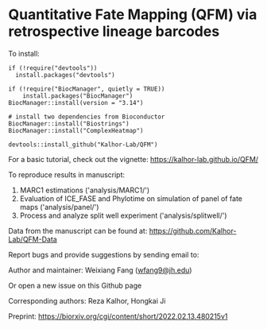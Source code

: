 # Quantitative Fate Mapping (QFM) via retrospective lineage barcodes

To install:
```
if (!require("devtools"))
  install.packages("devtools")

if (!require("BiocManager", quietly = TRUE))
    install.packages("BiocManager")
BiocManager::install(version = "3.14")

# install two dependencies from Bioconductor
BiocManager::install("Biostrings")
BiocManager::install("ComplexHeatmap")

devtools::install_github("Kalhor-Lab/QFM")
```

For a basic tutorial, check out the vignette:
https://kalhor-lab.github.io/QFM/

To reproduce results in manuscript:
  1. MARC1 estimations ('analysis/MARC1/')
  2. Evaluation of ICE_FASE and Phylotime on simulation of panel of fate maps ('analysis/panel/')
  3. Process and analyze split well experiment ('analysis/splitwell/')

Data from the manuscript can be found at:
https://github.com/Kalhor-Lab/QFM-Data

Report bugs and provide suggestions by sending email to:

Author and maintainer: Weixiang Fang (wfang9@jh.edu)

Or open a new issue on this Github page

Corresponding authors:
Reza Kalhor, Hongkai Ji

Preprint:
https://biorxiv.org/cgi/content/short/2022.02.13.480215v1
